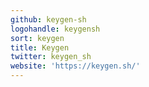 ```yaml
---
github: keygen-sh
logohandle: keygensh
sort: keygen
title: Keygen
twitter: keygen_sh
website: 'https://keygen.sh/'
---
```

